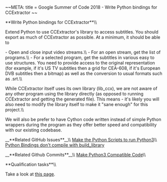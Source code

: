 \~\~META: title = Google Summer of Code 2018 - Write Python bindings for
CCExtractor \~\~

 **Write Python bindings for CCExtractor\*\*\\\\

Extend Python to use CCExtractor\'s library to access subtitles. You
should export as much of CCExtractor as possible. At a minimum, it
should be able to

\- Open and close input video streams.\\\\ - For an open stream, get the
list of programs.\\\\ - For a selected program, get the subtitles in
various easy to use structures. You need to provide access to the
original representation (for example, if it\'s US TV subtitles then a
grid for CEA-608, if it\'s European DVB subtitles then a bitmap) as well
as the conversion to usual formats such as .srt.\\\\

While CCExtractor itself uses its own library (lib\_ccx), we are not
aware of any other program using the library directly (as opposed to
running CCExtractor and getting the generated file). This means - it\'s
likely you will also need to modify the library itself to make it \"sane
enough\" for this project.\\\\

We will also be prefer to have Cython code written instead of simple
Python wrappers during the program as they offer better speed and
compatibility with our existing codebase.

\_\_\*\*Related GitHub Issues\*\*\_\_\\\\ [Make the Python Scripts to
run
Python3](https://github.com/CCExtractor/ccextractor/issues/912)\\\\
[Python Bindings don\'t compile with
build\_library](https://github.com/CCExtractor/ccextractor/issues/879)

\_\_\*\*Related Github Commits\*\*\_\_\\\\ [Make Python3 Compatible
Code](https://github.com/CCExtractor/ccextractor/commit/6e2ce11b26b28decb8967a43eeb0305e334048a8)\\\\

 **Qualification tasks\*\*\\\\

Take a look at [this
page](https://ccextractor.org/public/gsoc/takehome).
